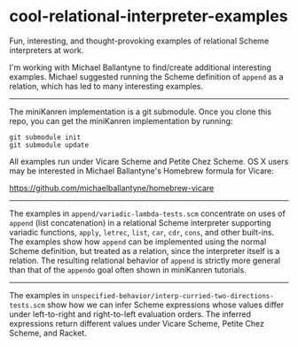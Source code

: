 # cool-relational-interpreter-examples
Fun, interesting, and thought-provoking examples of relational Scheme interpreters at work.

I'm working with Michael Ballantyne to find/create additional interesting examples.  Michael suggested running the Scheme definition of `append` as a relation, which has led to many interesting examples.

---

The miniKanren implementation is a git submodule.  Once you clone this repo, you can get the miniKanren implementation by running:

```
git submodule init
git submodule update
```

All examples run under Vicare Scheme and Petite Chez Scheme.  OS X users may be interested in Michael Ballantyne's Homebrew formula for Vicare:

https://github.com/michaelballantyne/homebrew-vicare

---

The examples in `append/variadic-lambda-tests.scm` concentrate on uses of `append` (list concatenation) in a relational Scheme interpreter supporting variadic functions, `apply`, `letrec`, `list`, `car`, `cdr`, `cons`, and other built-ins.  The examples show how `append` can be implemented using the normal Scheme definition, but treated as a relation, since the interpreter itself is a relation.  The resulting relational behavior of `append` is strictly more general than that of the `appendo` goal often shown in miniKanren tutorials.

---

The examples in `unspecified-behavior/interp-curried-two-directions-tests.scm` show how we can infer Scheme expressions whose values differ under left-to-right and right-to-left evaluation orders.  The inferred expressions return different values under Vicare Scheme, Petite Chez Scheme, and Racket.